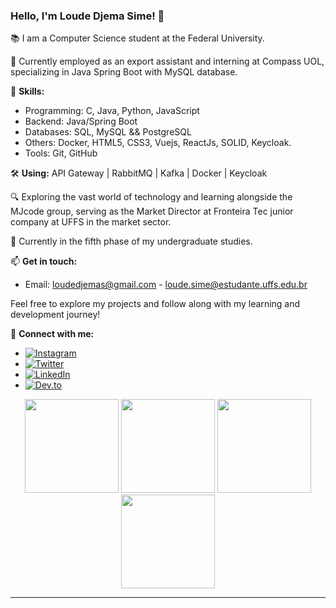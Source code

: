 ### Hello, I'm Loude Djema Sime! 🚀

📚 I am a Computer Science student at the Federal University.

👔 Currently employed as an export assistant and interning at Compass UOL, specializing in Java Spring Boot with MySQL database.

🔧 **Skills:**
- Programming: C, Java, Python, JavaScript
- Backend: Java/Spring Boot
- Databases: SQL, MySQL && PostgreSQL
- Others: Docker, HTML5, CSS3, Vuejs, ReactJs, SOLID, Keycloak.
- Tools: Git, GitHub

🛠️ **Using:**
API Gateway | RabbitMQ | Kafka | Docker | Keycloak

🔍 Exploring the vast world of technology and learning alongside the MJcode group, serving as the Market Director at Fronteira Tec junior company at UFFS in the market sector.

📖 Currently in the fifth phase of my undergraduate studies.

📫 **Get in touch:**
- Email: loudedjemas@gmail.com - loude.sime@estudante.uffs.edu.br

Feel free to explore my projects and follow along with my learning and development journey!

🔗 **Connect with me:**
- [![Instagram](https://img.shields.io/badge/Instagram-E4405F?style=for-the-badge&logo=instagram&logoColor=white)](https://www.instagram.com/djemalee_)
- [![Twitter](https://img.shields.io/badge/Twitter-1DA1F2?style=for-the-badge&logo=twitter&logoColor=white)](https://twitter.com/Djema50852883)
- [![LinkedIn](https://img.shields.io/badge/LinkedIn-0077B5?style=for-the-badge&logo=linkedin&logoColor=white)](https://www.linkedin.com/in/loude-djema-sime-a41135207/)
- [![Dev.to](https://img.shields.io/badge/dev-E4405F?style=for-the-badge&logo=dev&logoColor=white)](https://dev.to/loude)

<div align="center">
  <img height="150em" src="https://github-profile-summary-cards.vercel.app/api/cards/profile-details?username=loudedje&theme=tokyonight"/>
  <img height="150em" src="https://github-readme-stats.vercel.app/api?username=loudedje&show_icons=true&theme=tokyonight&include_all_commits=true&count_private=false&hide_border=true"/>
  <img height="150em" src="https://github-readme-stats.vercel.app/api/top-langs/?username=loudedje&layout=compact&langs_count=7&theme=tokyonight&hide_border=true"/>
  <img height="150em" src="https://github-readme-streak-stats.herokuapp.com/?user=loudedje&theme=tokyonight&hide_border=true"/>
</div>

---
